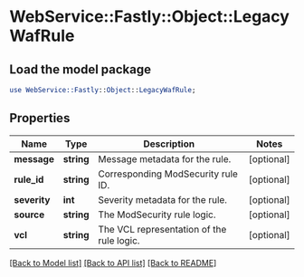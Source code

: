 # WebService::Fastly::Object::LegacyWafRule

## Load the model package
```perl
use WebService::Fastly::Object::LegacyWafRule;
```

## Properties
Name | Type | Description | Notes
------------ | ------------- | ------------- | -------------
**message** | **string** | Message metadata for the rule. | [optional] 
**rule_id** | **string** | Corresponding ModSecurity rule ID. | [optional] 
**severity** | **int** | Severity metadata for the rule. | [optional] 
**source** | **string** | The ModSecurity rule logic. | [optional] 
**vcl** | **string** | The VCL representation of the rule logic. | [optional] 

[[Back to Model list]](../README.md#documentation-for-models) [[Back to API list]](../README.md#documentation-for-api-endpoints) [[Back to README]](../README.md)


